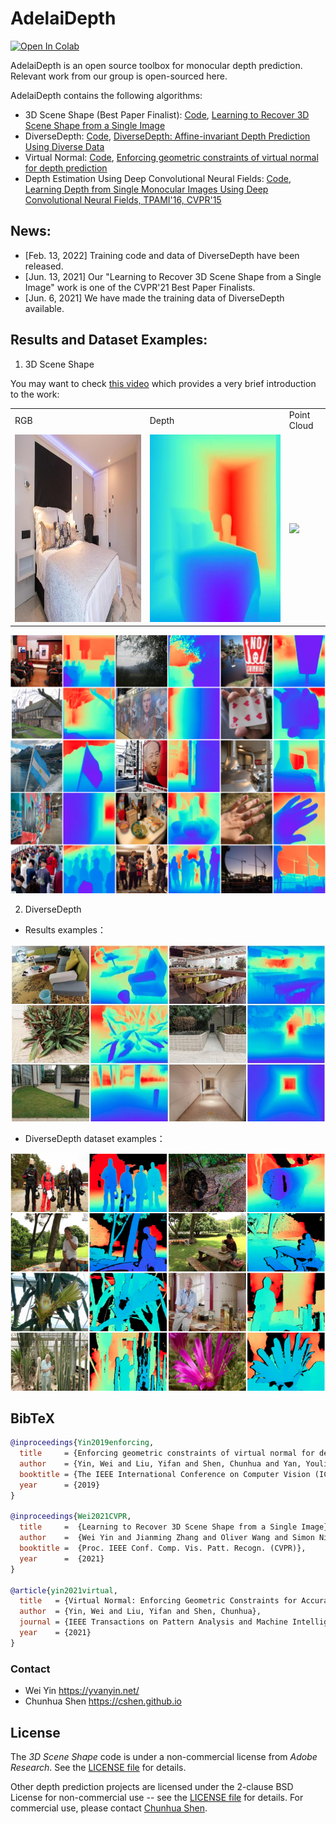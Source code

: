 # AdelaiDepth
[![Open In Colab](https://colab.research.google.com/assets/colab-badge.svg)](https://colab.research.google.com/drive/1rDLZBtiUgsFJrrL-xOgTVWxj6PMK9swq?usp=sharing)

AdelaiDepth is an open source toolbox for monocular depth prediction. Relevant work from our group is open-sourced here.

AdelaiDepth contains the following algorithms:
* 3D Scene Shape (Best Paper Finalist): [Code](https://github.com/aim-uofa/AdelaiDepth/tree/main/LeReS), [Learning to Recover 3D Scene Shape from a Single Image](https://arxiv.org/abs/2012.09365)
* DiverseDepth: [Code](https://github.com/YvanYin/DiverseDepth), [DiverseDepth: Affine-invariant Depth Prediction Using Diverse Data](https://arxiv.org/abs/2002.00569)
* Virtual Normal: [Code](https://github.com/YvanYin/VNL_Monocular_Depth_Prediction),  [Enforcing geometric constraints of virtual normal for depth prediction](https://arxiv.org/abs/1907.12209)
* Depth Estimation Using Deep Convolutional Neural Fields: [Code](https://bitbucket.org/fayao/dcnf-fcsp/src/master/), [Learning Depth from Single Monocular Images Using Deep Convolutional Neural Fields, TPAMI'16, CVPR'15](https://arxiv.org/abs/1502.07411)

## News:
* [Feb. 13, 2022] Training code and data of DiverseDepth have been released.
* [Jun. 13, 2021] Our "Learning to Recover 3D Scene Shape from a Single Image" work is one of the CVPR'21 Best Paper Finalists.
* [Jun. 6, 2021] We have made the training data of DiverseDepth available.

## Results and Dataset Examples:
1. 3D Scene Shape
  
 You may want to check [this video](http://www.youtube.com/watch?v=UuT5_GK_TWk) which provides a very brief introduction to the work:

<table>
  <tr>
    <td>RGB</td>
     <td>Depth</td>
     <td>Point Cloud</td>
  </tr>
  <tr>
    <td><img src="examples/2-rgb.jpg" height=300></td>  
    <td><img src="examples/2.jpg" height=300></td>
    <td><img src="examples/2.gif"  height=300></td>
  </tr>
 </table>


![Depth](./examples/depth.png)

2. DiverseDepth

* Results examples：

![Depth](./examples/diverse_depth.jpg)

* DiverseDepth dataset examples：

![DiverseDepth dataset](./examples/diversedepth_dataset_examples.png)

## BibTeX

```BibTeX
@inproceedings{Yin2019enforcing,
  title     = {Enforcing geometric constraints of virtual normal for depth prediction},
  author    = {Yin, Wei and Liu, Yifan and Shen, Chunhua and Yan, Youliang},
  booktitle = {The IEEE International Conference on Computer Vision (ICCV)},
  year      = {2019}
}

@inproceedings{Wei2021CVPR,
  title     =  {Learning to Recover 3D Scene Shape from a Single Image},
  author    =  {Wei Yin and Jianming Zhang and Oliver Wang and Simon Niklaus and Long Mai and Simon Chen and Chunhua Shen},
  booktitle =  {Proc. IEEE Conf. Comp. Vis. Patt. Recogn. (CVPR)},
  year      =  {2021}
}

@article{yin2021virtual,
  title   = {Virtual Normal: Enforcing Geometric Constraints for Accurate and Robust Depth Prediction},
  author  = {Yin, Wei and Liu, Yifan and Shen, Chunhua},
  journal = {IEEE Transactions on Pattern Analysis and Machine Intelligence (TPAMI)},
  year    = {2021}
}
```

### Contact
* Wei Yin <https://yvanyin.net/> 
* Chunhua Shen <https://cshen.github.io>

## License

The *3D Scene Shape* code is under a non-commercial license from *Adobe Research*. See the [LICENSE file](LeReS/LICENSE) for details.

Other depth prediction projects are licensed under the 2-clause BSD License for non-commercial use -- see the [LICENSE file](LICENSE) for details. For commercial use, please contact [Chunhua Shen](https://cshen.github.io).

